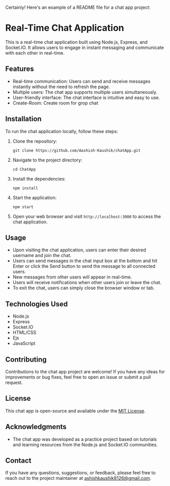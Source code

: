 Certainly! Here's an example of a README file for a chat app project:

# Real-Time Chat Application

This is a real-time chat application built using Node.js, Express, and Socket.IO. It allows users to engage in instant messaging and communicate with each other in real-time.

## Features

- Real-time communication: Users can send and receive messages instantly without the need to refresh the page.
- Multiple users: The chat app supports multiple users simultaneously.
- User-friendly interface: The chat interface is intuitive and easy to use.
- Create-Room: Create room for grop chat 


## Installation

To run the chat application locally, follow these steps:

1. Clone the repository:

   ```
   git clone https://github.com/Aashish-Kaushik/chatApp.git
   ```

2. Navigate to the project directory:

   ```
   cd ChatApp
   ```

3. Install the dependencies:

   ```
   npm install
   ```

4. Start the application:

   ```
   npm start
   ```

5. Open your web browser and visit `http://localhost:3000` to access the chat application.

## Usage

- Upon visiting the chat application, users can enter their desired username and join the chat.
- Users can send messages in the chat input box at the bottom and hit Enter or click the Send button to send the message to all connected users.
- New messages from other users will appear in real-time.
- Users will receive notifications when other users join or leave the chat.
- To exit the chat, users can simply close the browser window or tab.

## Technologies Used

- Node.js
- Express
- Socket.IO
- HTML/CSS
- Ejs
- JavaScript

## Contributing

Contributions to the chat app project are welcome! If you have any ideas for improvements or bug fixes, feel free to open an issue or submit a pull request.

## License

This chat app is open-source and available under the [MIT License](LICENSE).

## Acknowledgments

- The chat app was developed as a practice project based on tutorials and learning resources from the Node.js and Socket.IO communities.

## Contact

If you have any questions, suggestions, or feedback, please feel free to reach out to the project maintainer at [ashishkaushik8126@gmail.com](mailto:ashishkaushik8126@gmail.com).

